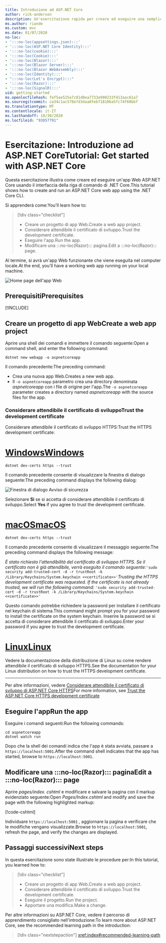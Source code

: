 ```yaml
---
title: Introduzione ad ASP.NET Core
author: rick-anderson
description: Un'esercitazione rapida per creare ed eseguire una semplice app Hello World usando ASP.NET Core.
ms.author: riande
ms.custom: mvc
ms.date: 01/07/2020
no-loc:
- ':::no-loc(appsettings.json):::'
- ':::no-loc(ASP.NET Core Identity):::'
- ':::no-loc(cookie):::'
- ':::no-loc(Cookie):::'
- ':::no-loc(Blazor):::'
- ':::no-loc(Blazor Server):::'
- ':::no-loc(Blazor WebAssembly):::'
- ':::no-loc(Identity):::'
- ":::no-loc(Let's Encrypt):::"
- ':::no-loc(Razor):::'
- ':::no-loc(SignalR):::'
uid: getting-started
ms.openlocfilehash: fef5ae525a7c01d0ea7733e990233f413aac61a7
ms.sourcegitcommit: ca34c1ac578e7d3daa0febf1810ba5fc74f60bbf
ms.translationtype: MT
ms.contentlocale: it-IT
ms.lasthandoff: 10/30/2020
ms.locfileid: "93057791"
---
```

# <a name="tutorial-get-started-with-aspnet-core"></a><span data-ttu-id="068ca-103">Esercitazione: Introduzione ad ASP.NET Core</span><span class="sxs-lookup"><span data-stu-id="068ca-103">Tutorial: Get started with ASP.NET Core</span></span>

<span data-ttu-id="068ca-104">Questa esercitazione illustra come creare ed eseguire un'app Web ASP.NET Core usando il interfaccia della riga di comando di .NET Core.</span><span class="sxs-lookup"><span data-stu-id="068ca-104">This tutorial shows how to create and run an ASP.NET Core web app using the .NET Core CLI.</span></span>

<span data-ttu-id="068ca-105">Si apprenderà come:</span><span class="sxs-lookup"><span data-stu-id="068ca-105">You'll learn how to:</span></span>

> [!div class="checklist"]
> * <span data-ttu-id="068ca-106">Creare un progetto di app Web.</span><span class="sxs-lookup"><span data-stu-id="068ca-106">Create a web app project.</span></span>
> * <span data-ttu-id="068ca-107">Considerare attendibile il certificato di sviluppo.</span><span class="sxs-lookup"><span data-stu-id="068ca-107">Trust the development certificate.</span></span>
> * <span data-ttu-id="068ca-108">Eseguire l'app.</span><span class="sxs-lookup"><span data-stu-id="068ca-108">Run the app.</span></span>
> * <span data-ttu-id="068ca-109">Modificare una :::no-loc(Razor)::: pagina.</span><span class="sxs-lookup"><span data-stu-id="068ca-109">Edit a :::no-loc(Razor)::: page.</span></span>

<span data-ttu-id="068ca-110">Al termine, si avrà un'app Web funzionante che viene eseguita nel computer locale.</span><span class="sxs-lookup"><span data-stu-id="068ca-110">At the end, you'll have a working web app running on your local machine.</span></span>

![Home page dell'app Web](_static/home-page.png)

## <a name="prerequisites"></a><span data-ttu-id="068ca-112">Prerequisiti</span><span class="sxs-lookup"><span data-stu-id="068ca-112">Prerequisites</span></span>

[!INCLUDE[](~/includes/3.1-SDK.md)]

## <a name="create-a-web-app-project"></a><span data-ttu-id="068ca-113">Creare un progetto di app Web</span><span class="sxs-lookup"><span data-stu-id="068ca-113">Create a web app project</span></span>

<span data-ttu-id="068ca-114">Aprire una shell dei comandi e immettere il comando seguente:</span><span class="sxs-lookup"><span data-stu-id="068ca-114">Open a command shell, and enter the following command:</span></span>

```dotnetcli
dotnet new webapp -o aspnetcoreapp
```

<span data-ttu-id="068ca-115">Il comando precedente:</span><span class="sxs-lookup"><span data-stu-id="068ca-115">The preceding command:</span></span>

* <span data-ttu-id="068ca-116">Crea una nuova app Web.</span><span class="sxs-lookup"><span data-stu-id="068ca-116">Creates a new web app.</span></span>  
* <span data-ttu-id="068ca-117">Il `-o aspnetcoreapp` parametro crea una directory denominata *aspnetcoreapp* con i file di origine per l'app.</span><span class="sxs-lookup"><span data-stu-id="068ca-117">The `-o aspnetcoreapp` parameter creates a directory named *aspnetcoreapp* with the source files for the app.</span></span>

### <a name="trust-the-development-certificate"></a><span data-ttu-id="068ca-118">Considerare attendibile il certificato di sviluppo</span><span class="sxs-lookup"><span data-stu-id="068ca-118">Trust the development certificate</span></span>

<span data-ttu-id="068ca-119">Considerare attendibile il certificato di sviluppo HTTPS:</span><span class="sxs-lookup"><span data-stu-id="068ca-119">Trust the HTTPS development certificate:</span></span>

# <a name="windows"></a>[<span data-ttu-id="068ca-120">Windows</span><span class="sxs-lookup"><span data-stu-id="068ca-120">Windows</span></span>](#tab/windows)

```dotnetcli
dotnet dev-certs https --trust
```

<span data-ttu-id="068ca-121">Il comando precedente consente di visualizzare la finestra di dialogo seguente:</span><span class="sxs-lookup"><span data-stu-id="068ca-121">The preceding command displays the following dialog:</span></span>

![Finestra di dialogo Avviso di sicurezza](~/getting-started/_static/cert.png)

<span data-ttu-id="068ca-123">Selezionare **Sì** se si accetta di considerare attendibile il certificato di sviluppo.</span><span class="sxs-lookup"><span data-stu-id="068ca-123">Select **Yes** if you agree to trust the development certificate.</span></span>

# <a name="macos"></a>[<span data-ttu-id="068ca-124">macOS</span><span class="sxs-lookup"><span data-stu-id="068ca-124">macOS</span></span>](#tab/macos)

```dotnetcli
dotnet dev-certs https --trust
```

<span data-ttu-id="068ca-125">Il comando precedente consente di visualizzare il messaggio seguente:</span><span class="sxs-lookup"><span data-stu-id="068ca-125">The preceding command displays the following message:</span></span>

<span data-ttu-id="068ca-126">*È stato richiesto l'attendibilità del certificato di sviluppo HTTPS. Se il certificato non è già attendibile, verrà eseguito il comando seguente:*`'sudo security add-trusted-cert -d -r trustRoot -k /Library/Keychains/System.keychain <<certificate>>'`</span><span class="sxs-lookup"><span data-stu-id="068ca-126">*Trusting the HTTPS development certificate was requested. If the certificate is not already trusted, we will run the following command:* `'sudo security add-trusted-cert -d -r trustRoot -k /Library/Keychains/System.keychain <<certificate>>'`</span></span>

<span data-ttu-id="068ca-127">Questo comando potrebbe richiedere la password per installare il certificato nel keychain di sistema.</span><span class="sxs-lookup"><span data-stu-id="068ca-127">This command might prompt you for your password to install the certificate on the system keychain.</span></span> <span data-ttu-id="068ca-128">Inserire la password se si accetta di considerare attendibile il certificato di sviluppo.</span><span class="sxs-lookup"><span data-stu-id="068ca-128">Enter your password if you agree to trust the development certificate.</span></span>

# <a name="linux"></a>[<span data-ttu-id="068ca-129">Linux</span><span class="sxs-lookup"><span data-stu-id="068ca-129">Linux</span></span>](#tab/linux)

<span data-ttu-id="068ca-130">Vedere la documentazione della distribuzione di Linux su come rendere attendibile il certificato di sviluppo HTTPS.</span><span class="sxs-lookup"><span data-stu-id="068ca-130">See the documentation for your Linux distribution on how to trust the HTTPS development certificate.</span></span>

---

<span data-ttu-id="068ca-131">Per altre informazioni, vedere [Considerare attendibile il certificato di sviluppo di ASP.NET Core HTTPS](xref:security/enforcing-ssl#trust-the-aspnet-core-https-development-certificate-on-windows-and-macos)</span><span class="sxs-lookup"><span data-stu-id="068ca-131">For more information, see [Trust the ASP.NET Core HTTPS development certificate](xref:security/enforcing-ssl#trust-the-aspnet-core-https-development-certificate-on-windows-and-macos)</span></span>

## <a name="run-the-app"></a><span data-ttu-id="068ca-132">Eseguire l'app</span><span class="sxs-lookup"><span data-stu-id="068ca-132">Run the app</span></span>

<span data-ttu-id="068ca-133">Eseguire i comandi seguenti:</span><span class="sxs-lookup"><span data-stu-id="068ca-133">Run the following commands:</span></span>

```dotnetcli
cd aspnetcoreapp
dotnet watch run
```

<span data-ttu-id="068ca-134">Dopo che la shell dei comandi indica che l'app è stata avviata, passare a `https://localhost:5001`.</span><span class="sxs-lookup"><span data-stu-id="068ca-134">After the command shell indicates that the app has started, browse to `https://localhost:5001`.</span></span>

## <a name="edit-a-no-locrazor-page"></a><span data-ttu-id="068ca-135">Modificare una :::no-loc(Razor)::: pagina</span><span class="sxs-lookup"><span data-stu-id="068ca-135">Edit a :::no-loc(Razor)::: page</span></span>

<span data-ttu-id="068ca-136">Aprire *pages/index. cshtml* e modificare e salvare la pagina con il markup evidenziato seguente:</span><span class="sxs-lookup"><span data-stu-id="068ca-136">Open *Pages/Index.cshtml* and modify and save the page with the following highlighted markup:</span></span>

[!code-cshtml[](sample/index.cshtml?highlight=9)]

<span data-ttu-id="068ca-137">Individuare `https://localhost:5001` , aggiornare la pagina e verificare che le modifiche vengano visualizzate.</span><span class="sxs-lookup"><span data-stu-id="068ca-137">Browse to `https://localhost:5001`, refresh the page, and verify the changes are displayed.</span></span>

## <a name="next-steps"></a><span data-ttu-id="068ca-138">Passaggi successivi</span><span class="sxs-lookup"><span data-stu-id="068ca-138">Next steps</span></span>

<span data-ttu-id="068ca-139">In questa esercitazione sono state illustrate le procedure per:</span><span class="sxs-lookup"><span data-stu-id="068ca-139">In this tutorial, you learned how to:</span></span>

> [!div class="checklist"]
> * <span data-ttu-id="068ca-140">Creare un progetto di app Web.</span><span class="sxs-lookup"><span data-stu-id="068ca-140">Create a web app project.</span></span>
> * <span data-ttu-id="068ca-141">Considerare attendibile il certificato di sviluppo.</span><span class="sxs-lookup"><span data-stu-id="068ca-141">Trust the development certificate.</span></span>
> * <span data-ttu-id="068ca-142">Eseguire il progetto.</span><span class="sxs-lookup"><span data-stu-id="068ca-142">Run the project.</span></span>
> * <span data-ttu-id="068ca-143">Apportare una modifica.</span><span class="sxs-lookup"><span data-stu-id="068ca-143">Make a change.</span></span>

<span data-ttu-id="068ca-144">Per altre informazioni su ASP.NET Core, vedere il percorso di apprendimento consigliato nell'introduzione:</span><span class="sxs-lookup"><span data-stu-id="068ca-144">To learn more about ASP.NET Core, see the recommended learning path in the introduction:</span></span>

> [!div class="nextstepaction"]
> <xref:index#recommended-learning-path>
